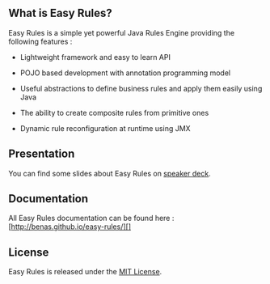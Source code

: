 ## What is Easy Rules?

Easy Rules is a simple yet powerful Java Rules Engine providing the following features :

 * Lightweight framework and easy to learn API

 * POJO based development with annotation programming model

 * Useful abstractions to define business rules and apply them easily using Java

 * The ability to create composite rules from primitive ones

 * Dynamic rule reconfiguration at runtime using JMX

## Presentation

You can find some slides about Easy Rules on [speaker deck][].

## Documentation

All Easy Rules documentation can be found here : [http://benas.github.io/easy-rules/][]

## License
Easy Rules is released under the [MIT License][].

[speaker deck]: https://speakerdeck.com/benas/easy-rules
[http://benas.github.io/easy-rules/]: http://benas.github.io/easy-rules/
[MIT License]: http://opensource.org/licenses/mit-license.php/
